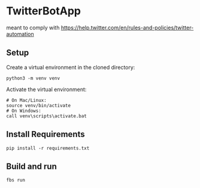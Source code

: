 # TwitterBotApp

meant to comply with https://help.twitter.com/en/rules-and-policies/twitter-automation

## Setup
Create a virtual environment in the cloned directory:

    python3 -m venv venv

Activate the virtual environment:

    # On Mac/Linux:
    source venv/bin/activate
    # On Windows:
    call venv\scripts\activate.bat

## Install Requirements

    pip install -r requirements.txt
  
## Build and run

    fbs run
  

  
